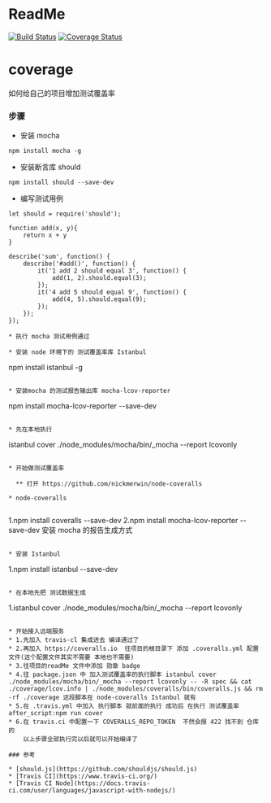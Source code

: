 # ReadMe
[![Build Status](https://travis-ci.org/xiaolong2013/coverage.svg?branch=master)](https://travis-ci.org/xiaolong2013/coverage.svg?branch=master)
[![Coverage Status](https://coveralls.io/repos/github/xiaolong2013/coverage/badge.svg?branch=master)](https://coveralls.io/github/xiaolong2013/coverage?branch=master)

# coverage
如何给自己的项目增加测试覆盖率

### 步骤

* 安装 mocha

```
npm install mocha -g
```

* 安装断言库 should

```
npm install should --save-dev
```

* 编写测试用例

```
let should = require('should');

function add(x, y){
	return x + y
}

describe('sum', function() {
    describe('#add()', function() {
        it('1 add 2 should equal 3', function() {
            add(1, 2).should.equal(3);
        });
        it('4 add 5 should equal 9', function() {
            add(4, 5).should.equal(9);
        });
    });
});

* 执行 mocha 测试用例通过

* 安装 node 环境下的 测试覆盖率库 Istanbul

```
  npm install istanbul -g
```

* 安装mocha 的测试报告输出库 mocha-lcov-reporter

```
  npm install mocha-lcov-reporter --save-dev
```

* 先在本地执行

```
  istanbul cover ./node_modules/mocha/bin/_mocha --report lcovonly
```

* 开始做测试覆盖率
  
  ** 打开 https://github.com/nickmerwin/node-coveralls    

* node-coveralls
   
```
1.npm install coveralls --save-dev
2.npm install mocha-lcov-reporter --save-dev 安装 mocha 的报告生成方式
```
 
* 安装 Istanbul 

```
1.npm install istanbul --save-dev
```

* 在本地先把 测试数据生成

```
1.istanbul cover ./node_modules/mocha/bin/_mocha --report lcovonly
```

* 开始接入远端服务
* 1.先加入 travis-cl 集成进去 编译通过了
* 2.再加入 https://coveralls.io  往项目的根目录下 添加 .coveralls.yml 配置文件(这个配置文件其实不需要 本地也不需要)
* 3.往项目的readMe 文件中添加 勋章 badge
* 4.往 package.json 中 加入测试覆盖率的执行脚本 istanbul cover ./node_modules/mocha/bin/_mocha --report lcovonly -- -R spec && cat ./coverage/lcov.info | ./node_modules/coveralls/bin/coveralls.js && rm -rf ./coverage 这段脚本在 node-coveralls Istanbul 就有
* 5.在 .travis.yml 中加入 执行脚本 就前面的执行 成功后 在执行 测试覆盖率after_script:npm run cover 
* 6.在 travis.ci 中配置一下 COVERALLS_REPO_TOKEN  不然会报 422 找不到 仓库的  
    以上步骤全部执行完以后就可以开始编译了

### 参考

* [should.js](https://github.com/shouldjs/should.js)
* [Travis CI](https://www.travis-ci.org/)
* [Travis CI Node](https://docs.travis-ci.com/user/languages/javascript-with-nodejs/)

 
